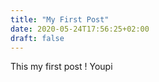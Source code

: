 ```yaml
---
title: "My First Post"
date: 2020-05-24T17:56:25+02:00
draft: false
---
```


This my first post ! Youpi